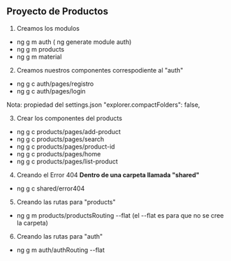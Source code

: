 ## Proyecto de Productos

1. Creamos los  modulos

- ng g m auth ( ng generate module auth)
- ng g m products
- ng g m material

2. Creamos nuestros componentes correspodiente al "auth"

 - ng g c auth/pages/registro
 - ng g c auth/pages/login 

Nota: propiedad del settings.json "explorer.compactFolders": false,

3. Crear los componentes del products

 - ng g c products/pages/add-product
 - ng g c products/pages/search
 - ng g c products/pages/product-id
 - ng g c products/pages/home
 - ng g c products/pages/list-product

 4. Creando el Error 404
  **Dentro de una carpeta llamada "shared"**
  - ng g c shared/error404

 5. Creando las rutas para "products"
  - ng g m products/productsRouting --flat (el --flat es para que no se cree la carpeta)

 6. Creando las rutas para "auth"
  - ng g m auth/authRouting --flat